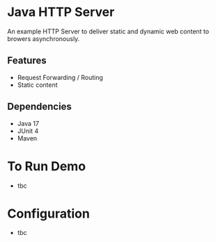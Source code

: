 # Java HTTP Server
An example HTTP Server to deliver static and dynamic web content to browers asynchronously.

## Features
- Request Forwarding / Routing
- Static content

## Dependencies
- Java 17
- JUnit 4
- Maven

# To Run Demo
- tbc

# Configuration
- tbc
